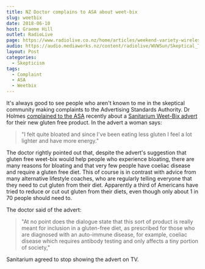 ```yaml
---
title: NZ Doctor complains to ASA about weet-bix
slug: weetbix
date: 2018-06-10
host: Graeme Hill
outlet: RadioLive
page: https://www.radiolive.co.nz/home/articles/weekend-variety-wireless/2018/06/skeptical-thoughts--shakti-mat---dr-oz.html
audio: https://audio.mediaworks.nz/content/radiolive/WVWSun/Skeptical_Thoughts_10_06_18.mp3
layout: Post
categories:
  - Skepticism
tags:
  - Complaint
  - ASA
  - Weetbix
---
```


It's always good to see people who aren't known to me in the skeptical community making complaints to the Advertising Standards Authority. Dr Holmes [complained to the ASA](http://www.asa.co.nz//backend/documents/2018/05/11/18135.pdf) recently about a [Sanitarium Weet-Bix advert](https://www.nzherald.co.nz/business/news/article.cfm?c_id=3&objectid=12065533) for their new gluten free product. In the advert a woman says:

<!-- more -->

> "I felt quite bloated and since I've been eating less gluten I feel a lot lighter and have more energy."

The doctor rightly pointed out that, despite the advert's suggestion that gluten free weet-bix would help people who experience bloating, there are many reasons for bloating and that very few people have coeliac disease and require a gluten free diet. This of course is in contrast with advice from many alternative lifestyle coaches, who are regularly telling everyone that they need to cut gluten from their diet. Apparently a third of Americans have tried to reduce or cut out gluten from their diets, even though only about 1 in 70 people should need to.

The doctor said of the advert:

> "At no point does the dialogue state that this sort of product is really meant for inclusion in a gluten-free diet, as prescribed for those who are diagnosed with an auto-immune disease, for example, coeliac disease which requires antibody testing and only affects a tiny portion of society,"

Sanitarium agreed to stop showing the advert on TV.
